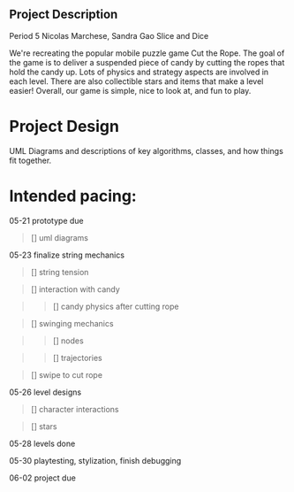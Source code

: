 ## Project Description

Period 5
Nicolas Marchese, Sandra Gao
Slice and Dice

We're recreating the popular mobile puzzle game Cut the Rope.
The goal of the game is to deliver a suspended piece of candy by cutting the ropes that hold the candy up.
Lots of physics and strategy aspects are involved in each level.
There are also collectible stars and items that make a level easier!
Overall, our game is simple, nice to look at, and fun to play.

# Project Design

UML Diagrams and descriptions of key algorithms, classes, and how things fit together.

# Intended pacing:

05-21 prototype due

> [] uml diagrams

05-23 finalize string mechanics

> [] string tension

> [] interaction with candy

>> [] candy physics after cutting rope

> [] swinging mechanics

>> [] nodes

>> [] trajectories

> [] swipe to cut rope

05-26 level designs

> [] character interactions

> [] stars

05-28 levels done

05-30 playtesting, stylization, finish debugging

06-02 project due
